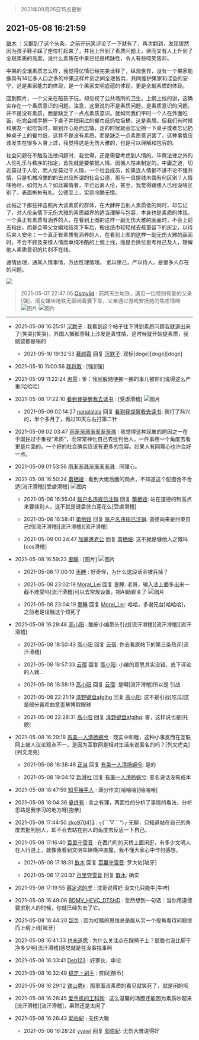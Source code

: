 > 2021年09月05日15点更新
<link rel="stylesheet" href="https://cdn.jsdelivr.net/gh/taotie6/sampleJSON@main/css/photo_show.css">


 ## 2021-05-08 16:21:59 

 [㪚木](https://www.coolapk.com/feed/26842377?shareKey=NzJmNGU5ZGZiMzY0NjEzMTc3ZjU~) ：又翻到了这个头条，之前开玩笑评论了一下就有了，再次翻到，发现居然因为孩子鞋子踩了座位打起来了，并且上升到了素质问题上。继而又有人上升到了全珉素质的高度，说什么素质在中果已经是稀缺性，令人有些啼笑皆非。

中果的全珉素质怎么样，我觉得亿情已经完美诠释了，纵观世界<!--break-->，没有一个果家能像具有14亿多人口之多的中果这样片刻之间全珉皆兵，共同维护果家和涩会的安宁，这是果家能力的体现，是一个果家文明底蕴的体现，更是全珉素质的体现。

回到照片，一个父亲在陪孩子玩，却忽视了公共场所的卫生，上纲上线的讲，这确实存在一个素质意识的问题。注意，这里说的不是素质问题，是素质意识的问题。并不是没有素质，而是缺乏了一点点素质意识。就如同我们平时一个人在外面吃饭，吃完会顺手擦一下桌子并把用过的餐巾纸扔垃圾桶，这是素质。但我们有时候和朋友一起吃饭时，聊到开心处而忘情，走的时候就会忘记擦一下桌子或者忘记扔掉桌子上的餐巾纸，这并不是没有素质，而是缺乏一点素质意识罢了。这种事情应该发生在很多人身上过，我觉得这是无伤大雅的，也是可以理解和包容的。

社会问题在不触及法律问题时，我觉得，还是需要考虑到人情的。毕竟法律之外的人伦礼乐与秩序的指定，首先就是要依据人情、因循人性来制定的。中庸之道，切近莫过于人伦，而人伦莫过于人情，一个社会成员，如果连人情都不讲不论不懂共情，只是机械冷酷的的去对应所谓的社会公德，那与一具提线木偶有何区别？人情味殆尽，如何为人？如此寡情者，早已远离人伦，甚至，我觉得跟倭人已经没啥区别了，表面彬彬有礼、公德至上，实则冷酷无情。

此帖之下那些抨击照片大谈素质的群体，在大肆抨击别人素质低的同时，却忘记了，对人伦亲情下无伤大雅的素质越界的适当理解与包容，本身也是素质的体现。
一个真正有素质有涵养的人，在看到上图的这样一副无伤大雅的画面时，不会上前去指出，而是会等父女嬉戏结束下车后，掏出纸巾轻轻拭去孩童留下的灰尘，以待后来人安坐；一个真正有素质有涵养的人，在看到上图的这样一副无伤大雅的画面时，不会不顾及亲情人情而单纯冷酷的上纲上线，而是会换位思考推己及人，理解他人素质意识的片刻不在线。

通情达理，通其人情事情，方达性理情理。
宽以律己，严以待人，是很多人存在的问题。 

<div class="album">
<img class="img-item" src="https://image.coolapk.com/feed/2019/0414/11/1081091_1555213610_192@320x240.gif" />
</div>

> 2021-05-07 22:47:05 
> [Osmylid](https://www.coolapk.com/feed/26827963?shareKey=ZDBlODlmZWE0NTRkNjEzMTc3ZjU~) : 前两天坐地铁，遇见一位特别有爱的父亲[强]，闺女嫌坐地铁无聊闹着要下车，父亲通过游戏安抚她的焦虑情绪 ​​​ 
![图片](https://image.coolapk.com/feed/2021/0507/22/1432241_a9e95274_8822_9245@2014x2686.jpeg)
![图片](https://image.coolapk.com/feed/2021/0507/22/1432241_54808341_8822_9248@2457x2457.jpeg)

 ------- 

- 2021-05-08 16:25:51 [沉默子](uid=2648594) : 我看到这个帖子往下滑到素质问题我就退出来了[笑哭][笑哭]，外国人搁那穿鞋上沙发是真性情，这时候就开始提素质，我脑袋都是嗡的 

    - 2021-05-10 19:32:53 [慕颜霜](uid=3801065) 回复 [沉默子](uid=2648594): 双标[doge][doge][doge] 

- 2021-05-10 11:00:56 [我将取](uid=2640994) : [强][强] 

- 2021-05-09 11:22:24 [思雩](uid=6140056) : 爹：我屁股随便挪一挪的事儿被你们说得这么严重[哈哈哈] 

- 2021-05-08 17:22:10 [看到我提醒我去读书](uid=2577914) : [受虐滑稽] ![图片](https://image.coolapk.com/feed/2021/0508/17/2577914_2aac3c13_5728_8287@1080x2340.jpeg)

    - 2021-05-09 02:14:27 [nanalalala](uid=3675147) 回复 [看到我提醒我去读书](uid=2577914): 我打了科兴的，半个多月了，再过10天左右打第二针 

- 2021-05-09 02:03:47 [雨渐渐溅渐渐渐渐溅](uid=2384512) : 我觉得这种现象的原因之一在于国民过于重视“素质”，而常常神化自己去批判他人。一件事用一个角度去看更是片面的。一个好的社会确实应该有更多的包容。如果人有同理心也许会好一点。 

- 2021-05-09 01:53:56 [雨渐渐溅渐渐渐渐溅](uid=2384512) : 同理心。 

- 2021-05-08 16:50:24 [蕾栖娅](uid=3595207) : 看到大佬后面的观点，不知道这个配图合不合适[流汗滑稽][受虐滑稽] ![图片](https://image.coolapk.com/feed/2021/0508/16/3595207_ce7a3321_3822_8704@640x1524.jpeg)

    - 2021-05-08 16:55:04 [账户名违规已注销](uid=1039732) 回复 [蕾栖娅](uid=3595207): 站在道德的制高点来要挟别人，这不就是键盘侠白莲花么[受虐滑稽] 

    - 2021-05-08 16:58:41 [蕾栖娅](uid=3595207) 回复 [账户名违规已注销](uid=1039732): 道德向来是约束自己的[流汗滑稽][流汗滑稽][流汗滑稽] 

    - 2021-05-09 00:24:47 [加藤惠老公](uid=1266680) 回复 [蕾栖娅](uid=3595207): 这不就是慷他人之慨吗[cos滑稽] 

- 2021-05-08 16:59:23 [栆睡](uid=2246713) : [图片] ![图片](https://image.coolapk.com/feed/2021/0508/16/2246713_4362_7908@828x1792.jpg)

    - 2021-05-08 17:00:10 [栆睡](uid=2246713) : 好奇怪，为什么这段话会被吞掉？ 

    - 2021-05-08 23:02:19 [Moral_Lei](uid=1204855) 回复 [栆睡](uid=2246713): 老哥，输入法上面多出来一截不难受吗[流汗滑稽]可以去常规设置，把AI助聊关了 ![图片](https://image.coolapk.com/feed/2021/0508/23/1204855_7861cc92_6137_7654@720x1280.jpeg)

    - 2021-05-08 23:04:19 [栆睡](uid=2246713) 回复 [Moral_Lei](uid=1204855): 哈哈，多谢兄台[哈哈哈]，之前老是误触这个烦死了 

- 2021-05-08 16:29:48 [高小阳](uid=3558245) : 酷安小编带头引战[流汗滑稽][流汗滑稽][流汗滑稽] 

    - 2021-05-08 18:50:43 [高小阳](uid=3558245) 回复 [云宿](uid=1369078): 你去看原帖下的第三条热评[流汗滑稽] 

    - 2021-05-08 18:57:33 [云宿](uid=1369078) 回复 [高小阳](uid=3558245): 小编的意思其实没错，底下评论的人就… 

    - 2021-05-08 18:58:19 [高小阳](uid=3558245) 回复 [云宿](uid=1369078): 是啊[流汗滑稽]所以是 引战 

    - 2021-05-08 22:21:19 [泽野键盘afglhg](uid=1347187) 回复 [高小阳](uid=3558245): 这不是引战[吃瓜]这是部分喜欢曲意歪解博取眼球 

    - 2021-05-08 22:28:31 [高小阳](uid=3558245) 回复 [泽野键盘afglhg](uid=1347187): 害，这样说也是[托腮] 

- 2021-05-08 16:29:18 [有美一人清扬婉兮](uid=1179818) : 现实中和睦，这种小事反而在互联网上被人议论观点不一，是因为互联网是相对生活来说匿名的吗？[列文虎克][列文虎克] 

    - 2021-05-08 16:38:48 [正当](uid=1725957) 回复 [有美一人清扬婉兮](uid=1179818): 是的 

    - 2021-05-08 19:04:12 [新滑社](uid=2627292) 回复 [有美一人清扬婉兮](uid=1179818): 匿名说话没有成本 

- 2021-05-08 18:47:59 [知乎接手人](uid=1785267) : 满分作文[哈哈哈][哈哈哈] 

- 2021-05-08 18:04:36 [夏终有](uid=7933496) : 言之有理，两面性的分析了事情的看法，分析思路是我学习的地方呀[抱拳] 

- 2021-05-08 17:44:50 [zkq970413](uid=1309703) : ╮(￣▽￣&quot;)╭ 无聊，只知道站在自己的角度去批判别人，却不会去站在别人的角度去反思一下自己。 

- 2021-05-08 17:16:40 [百里守雪音](uid=1080769) : 在西门町的天桥上面闲逛，有多少文明人在人行道上，就像我看到文明车辆横冲直撞，我不懂大家心中作何感想。 

    - 2021-05-08 17:18:31 [㪚木](uid=1081091) 回复 [百里守雪音](uid=1080769): 罗大佑[呲牙] 

    - 2021-05-08 17:20:37 [百里守雪音](uid=1080769) 回复 [㪚木](uid=1081091): 确实 

- 2021-05-08 17:19:55 [薛定谔的虎](uid=1167525) : 沈哥说得好 没文化只能牛[牛啤] 

- 2021-05-08 16:49:06 [BDMV_HEVC_DTSHD](uid=3362907) : 忽然想到一句话：当你用道德要求别人的时候，你就已经失去了它。 

- 2021-05-08 16:44:20 [韶负](uid=3378542) : 因为杠精的思维总是能从另一个视角看待问题继而上纲上线[呲牙] 

- 2021-05-08 16:41:33 [也未遂愿](uid=3056500) : 为什么关注点在踩椅子上？屁股也没比脚干净多少啊[流汗滑稽]感觉就是在没事找事啊 

- 2021-05-08 16:33:41 [Deb123](uid=1182982) : 好家伙，申论 

- 2021-05-08 16:32:49 [稳定丶剁手](uid=3456689) : 赞同[酷币] 

- 2021-05-08 16:29:12 [铁山靠k](uid=995322) : 那里面谈素质的看见就笑死了，就是闲的呗 

- 2021-05-08 16:28:45 [爱手机的工科狗](uid=3043875) : 这么温馨的场面还能因为素质吵起来[流汗滑稽][流汗滑稽]，果然还是太闲了 

- 2021-05-08 16:26:43 [郭伯紀](uid=2859803) : 无伤大雅 

    - 2021-05-08 16:28:28 [yyawl](uid=2222917) 回复 [郭伯紀](uid=2859803): 无伤大雅说得好 

